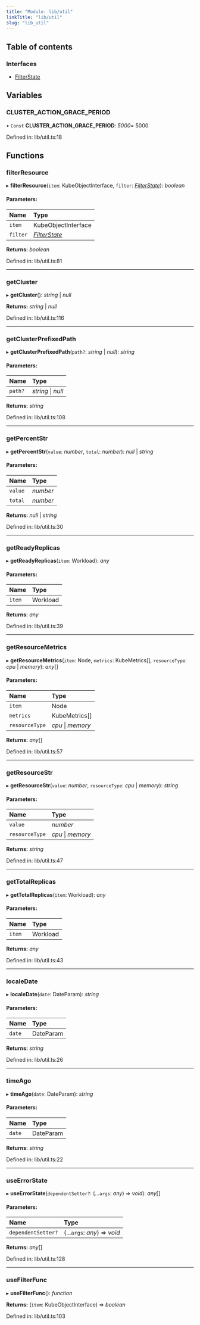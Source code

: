 ```yaml
---
title: "Module: lib/util"
linkTitle: "lib/util"
slug: "lib_util"
---
```


## Table of contents

### Interfaces

- [FilterState](../interfaces/lib_util.filterstate.md)

## Variables

### CLUSTER\_ACTION\_GRACE\_PERIOD

• `Const` **CLUSTER\_ACTION\_GRACE\_PERIOD**: *5000*= 5000

Defined in: lib/util.ts:18

## Functions

### filterResource

▸ **filterResource**(`item`: KubeObjectInterface, `filter`: [*FilterState*](../interfaces/lib_util.filterstate.md)): *boolean*

#### Parameters:

Name | Type |
:------ | :------ |
`item` | KubeObjectInterface |
`filter` | [*FilterState*](../interfaces/lib_util.filterstate.md) |

**Returns:** *boolean*

Defined in: lib/util.ts:81

___

### getCluster

▸ **getCluster**(): *string* \| *null*

**Returns:** *string* \| *null*

Defined in: lib/util.ts:116

___

### getClusterPrefixedPath

▸ **getClusterPrefixedPath**(`path?`: *string* \| *null*): *string*

#### Parameters:

Name | Type |
:------ | :------ |
`path?` | *string* \| *null* |

**Returns:** *string*

Defined in: lib/util.ts:108

___

### getPercentStr

▸ **getPercentStr**(`value`: *number*, `total`: *number*): *null* \| *string*

#### Parameters:

Name | Type |
:------ | :------ |
`value` | *number* |
`total` | *number* |

**Returns:** *null* \| *string*

Defined in: lib/util.ts:30

___

### getReadyReplicas

▸ **getReadyReplicas**(`item`: Workload): *any*

#### Parameters:

Name | Type |
:------ | :------ |
`item` | Workload |

**Returns:** *any*

Defined in: lib/util.ts:39

___

### getResourceMetrics

▸ **getResourceMetrics**(`item`: Node, `metrics`: KubeMetrics[], `resourceType`: *cpu* \| *memory*): *any*[]

#### Parameters:

Name | Type |
:------ | :------ |
`item` | Node |
`metrics` | KubeMetrics[] |
`resourceType` | *cpu* \| *memory* |

**Returns:** *any*[]

Defined in: lib/util.ts:57

___

### getResourceStr

▸ **getResourceStr**(`value`: *number*, `resourceType`: *cpu* \| *memory*): *string*

#### Parameters:

Name | Type |
:------ | :------ |
`value` | *number* |
`resourceType` | *cpu* \| *memory* |

**Returns:** *string*

Defined in: lib/util.ts:47

___

### getTotalReplicas

▸ **getTotalReplicas**(`item`: Workload): *any*

#### Parameters:

Name | Type |
:------ | :------ |
`item` | Workload |

**Returns:** *any*

Defined in: lib/util.ts:43

___

### localeDate

▸ **localeDate**(`date`: DateParam): *string*

#### Parameters:

Name | Type |
:------ | :------ |
`date` | DateParam |

**Returns:** *string*

Defined in: lib/util.ts:26

___

### timeAgo

▸ **timeAgo**(`date`: DateParam): *string*

#### Parameters:

Name | Type |
:------ | :------ |
`date` | DateParam |

**Returns:** *string*

Defined in: lib/util.ts:22

___

### useErrorState

▸ **useErrorState**(`dependentSetter?`: (...`args`: *any*) => *void*): *any*[]

#### Parameters:

Name | Type |
:------ | :------ |
`dependentSetter?` | (...`args`: *any*) => *void* |

**Returns:** *any*[]

Defined in: lib/util.ts:128

___

### useFilterFunc

▸ **useFilterFunc**(): *function*

**Returns:** (`item`: KubeObjectInterface) => *boolean*

Defined in: lib/util.ts:103
